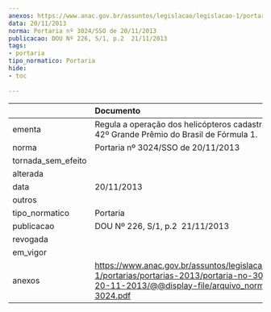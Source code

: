 ```yaml
---
anexos: https://www.anac.gov.br/assuntos/legislacao/legislacao-1/portarias/portarias-2013/portaria-no-3024-sso-de-20-11-2013/@@display-file/arquivo_norma/PA2013-3024.pdf
data: 20/11/2013
norma: Portaria nº 3024/SSO de 20/11/2013
publicacao: DOU Nº 226, S/1, p.2  21/11/2013
tags:
- portaria
tipo_normatico: Portaria
hide: 
- toc 
 
---
```


|                    | Documento                                                                                                                                                         |
|:-------------------|:------------------------------------------------------------------------------------------------------------------------------------------------------------------|
| ementa             | Regula a operação dos helicópteros cadastrados para o 42º Grande Prêmio do Brasil de Fórmula 1.                                                                   |
| norma              | Portaria nº 3024/SSO de 20/11/2013                                                                                                                                |
| tornada_sem_efeito |                                                                                                                                                                   |
| alterada           |                                                                                                                                                                   |
| data               | 20/11/2013                                                                                                                                                        |
| outros             |                                                                                                                                                                   |
| tipo_normatico     | Portaria                                                                                                                                                          |
| publicacao         | DOU Nº 226, S/1, p.2  21/11/2013                                                                                                                                  |
| revogada           |                                                                                                                                                                   |
| em_vigor           |                                                                                                                                                                   |
| anexos             | https://www.anac.gov.br/assuntos/legislacao/legislacao-1/portarias/portarias-2013/portaria-no-3024-sso-de-20-11-2013/@@display-file/arquivo_norma/PA2013-3024.pdf |